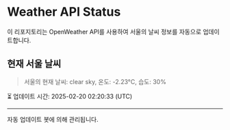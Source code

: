 
# Weather API Status

이 리포지토리는 OpenWeather API를 사용하여 서울의 날씨 정보를 자동으로 업데이트합니다.

## 현재 서울 날씨
> 서울의 현재 날씨: clear sky, 온도: -2.23°C, 습도: 30%

⏳ 업데이트 시간: 2025-02-20 02:20:33 (UTC)

---
자동 업데이트 봇에 의해 관리됩니다.
